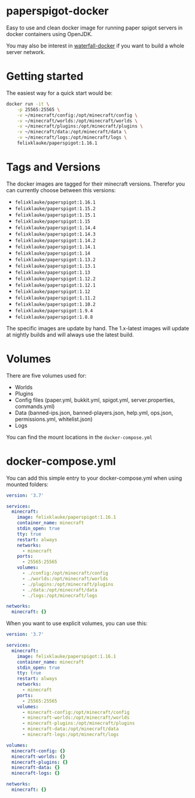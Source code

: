 # paperspigot-docker
Easy to use and clean docker image for running paper spigot servers in docker containers using OpenJDK. 

You may also be interest in [waterfall-docker](https://github.com/FelixKlauke/waterfall-docker) if you want to build a whole server network.

# Getting started
The easiest way for a quick start would be:
```bash
docker run -it \
    -p 25565:25565 \
    -v ~/minecraft/config:/opt/minecraft/config \
    -v ~/minecraft/worlds:/opt/minecraft/worlds \
    -v ~/minecraft/plugins:/opt/minecraft/plugins \
    -v ~/minecraft/data:/opt/minecraft/data \
    -v ~/minecraft/logs:/opt/minecraft/logs \
    felixklauke/paperspigot:1.16.1
```

# Tags and Versions
The docker images are tagged for their minecraft versions. Therefor you can currently choose between this versions:
- `felixklauke/paperspigot:1.16.1` 
- `felixklauke/paperspigot:1.15.2` 
- `felixklauke/paperspigot:1.15.1` 
- `felixklauke/paperspigot:1.15` 
- `felixklauke/paperspigot:1.14.4` 
- `felixklauke/paperspigot:1.14.3` 
- `felixklauke/paperspigot:1.14.2` 
- `felixklauke/paperspigot:1.14.1` 
- `felixklauke/paperspigot:1.14`
- `felixklauke/paperspigot:1.13.2` 
- `felixklauke/paperspigot:1.13.1`
- `felixklauke/paperspigot:1.13`
- `felixklauke/paperspigot:1.12.2`
- `felixklauke/paperspigot:1.12.1`
- `felixklauke/paperspigot:1.12`
- `felixklauke/paperspigot:1.11.2`
- `felixklauke/paperspigot:1.10.2`
- `felixklauke/paperspigot:1.9.4`
- `felixklauke/paperspigot:1.8.8`

The specific images are update by hand. The 1.x-latest images will update at nightly builds and will always
use the latest build.

# Volumes
There are five volumes used for:
- Worlds
- Plugins
- Config files (paper.yml, bukkit.yml, spigot.yml, server.properties, commands.yml)
- Data (banned-ips.json, banned-players.json, help.yml, ops.json, permissions.yml, whitelist.json)
- Logs

You can find the mount locations in the `docker-compose.yml`

# docker-compose.yml
You can add this simple entry to your docker-compose.yml when using mounted folders:
```yaml
version: '3.7'

services:
  minecraft:
    image: felixklauke/paperspigot:1.16.1
    container_name: minecraft
    stdin_open: true
    tty: true
    restart: always
    networks:
      - minecraft
    ports:
      - 25565:25565
    volumes:
      - ./config:/opt/minecraft/config
      - ./worlds:/opt/minecraft/worlds
      - ./plugins:/opt/minecraft/plugins
      - ./data:/opt/minecraft/data
      - ./logs:/opt/minecraft/logs

networks:
  minecraft: {}

```

When you want to use explicit volumes, you can use this:
```yaml 
version: '3.7'

services:
  minecraft:
    image: felixklauke/paperspigot:1.16.1
    container_name: minecraft
    stdin_open: true
    tty: true
    restart: always
    networks:
      - minecraft
    ports:
      - 25565:25565
    volumes:
      - minecraft-config:/opt/minecraft/config
      - minecraft-worlds:/opt/minecraft/worlds
      - minecraft-plugins:/opt/minecraft/plugins
      - minecraft-data:/opt/minecraft/data
      - minecraft-logs:/opt/minecraft/logs

volumes:
  minecraft-config: {}
  minecraft-worlds: {}
  minecraft-plugins: {}
  minecraft-data: {}
  minecraft-logs: {}

networks:
  minecraft: {}

```

